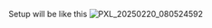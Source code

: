 Setup will be like this
![PXL_20250220_080524592](https://github.com/user-attachments/assets/34aa90aa-1a01-422c-ad6e-7311107981e0)
